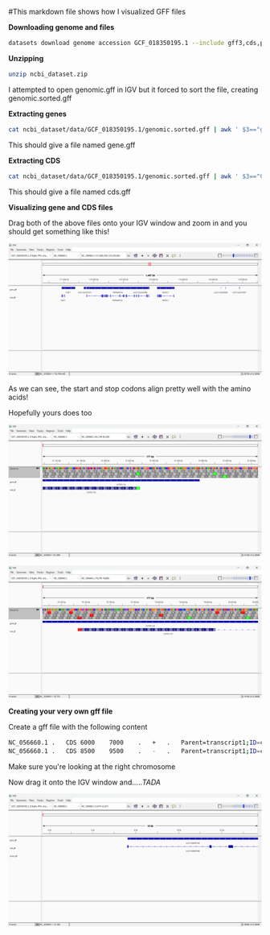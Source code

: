 #This markdown file shows how I visualized GFF files

**Downloading genome and files**

```bash
datasets download genome accession GCF_018350195.1 --include gff3,cds,protein,rna,genome
```

**Unzipping**

```bash
unzip ncbi_dataset.zip
```

I attempted to open genomic.gff in IGV but it forced to sort the file, creating genomic.sorted.gff

**Extracting genes**

```bash
cat ncbi_dataset/data/GCF_018350195.1/genomic.sorted.gff | awk ' $3=="gene" { print $0 }' > ncbi_dataset/data/GCF_018350195.1/gene.gff
```

This should give a file named gene.gff

**Extracting CDS**

```bash
cat ncbi_dataset/data/GCF_018350195.1/genomic.sorted.gff | awk ' $3=="CDS" { print $0 }' > ncbi_dataset/data/GCF_018350195.1/cds.gff
```

This should give a file named cds.gff

**Visualizing gene and CDS files**

Drag both of the above files onto your IGV window and zoom in and you should get something like this!

![yay](images/gene_cds.png)

As we can see, the start and stop codons align pretty well with the amino acids!

Hopefully yours does too

![start](images/start.png)

![end](images/end.png)

**Creating your very own gff file**

Create a gff file with the following content

```bash
NC_056660.1	.	CDS	6000	7000	.	+	.	Parent=transcript1;ID=cds1
NC_056660.1	.	CDS	8500	9500	.	-	.	Parent=transcript1;ID=cds2
```

Make sure you're looking at the right chromosome

Now drag it onto the IGV window and.....*TADA*



![yay2](images/custom.png)
